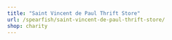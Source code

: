 ```yaml
---
title: "Saint Vincent de Paul Thrift Store"
url: /spearfish/saint-vincent-de-paul-thrift-store/
shop: charity
---
```


